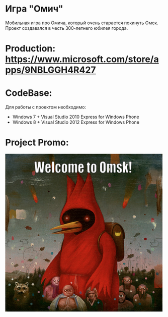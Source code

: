 # Игра "Омич"

Мобильная игра про Омича, который очень старается покинуть Омск. Проект создавался в честь 300-летнего юбилея города.

# Production: https://www.microsoft.com/store/apps/9NBLGGH4R427

# CodeBase:

Для работы с проектом необходимо:

- Windows 7 + Visual Studio 2010 Express for Windows Phone
- Windows 8 + Visual Studio 2012 Express for Windows Phone 
  
# Project Promo:

![1](https://github.com/omsdotnet/OMICH/blob/master/promo/Welcome_to_Omsk.png?raw=true)
